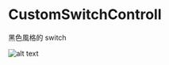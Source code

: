 # CustomSwitchControll

黑色風格的 switch

<img src="https://github.com/alexktchen/CustomSwitchControll/blob/master/demo1.png" alt="alt text" style="width:whatever;height:whatever">

